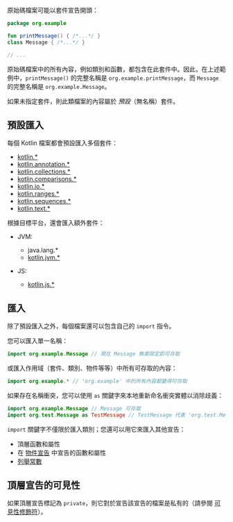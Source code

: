 [//]: # (title: 套件與匯入)

原始碼檔案可能以套件宣告開頭：

```kotlin
package org.example

fun printMessage() { /*...*/ }
class Message { /*...*/ }

// ...
```

原始碼檔案中的所有內容，例如類別和函數，都包含在此套件中。因此，在上述範例中，`printMessage()` 的完整名稱是 `org.example.printMessage`，而 `Message` 的完整名稱是 `org.example.Message`。

如果未指定套件，則此類檔案的內容屬於 _預設_（無名稱）套件。

## 預設匯入

每個 Kotlin 檔案都會預設匯入多個套件：

- [kotlin.*](https://kotlinlang.org/api/latest/jvm/stdlib/kotlin/index.html)
- [kotlin.annotation.*](https://kotlinlang.org/api/latest/jvm/stdlib/kotlin.annotation/index.html)
- [kotlin.collections.*](https://kotlinlang.org/api/latest/jvm/stdlib/kotlin.collections/index.html)
- [kotlin.comparisons.*](https://kotlinlang.org/api/latest/jvm/stdlib/kotlin.comparisons/index.html)
- [kotlin.io.*](https://kotlinlang.org/api/latest/jvm/stdlib/kotlin.io/index.html)
- [kotlin.ranges.*](https://kotlinlang.org/api/latest/jvm/stdlib/kotlin.ranges/index.html)
- [kotlin.sequences.*](https://kotlinlang.org/api/latest/jvm/stdlib/kotlin.sequences/index.html)
- [kotlin.text.*](https://kotlinlang.org/api/latest/jvm/stdlib/kotlin.text/index.html)

根據目標平台，還會匯入額外套件：

- JVM:
  - java.lang.*
  - [kotlin.jvm.*](https://kotlinlang.org/api/latest/jvm/stdlib/kotlin.jvm/index.html)

- JS:    
  - [kotlin.js.*](https://kotlinlang.org/api/latest/jvm/stdlib/kotlin.js/index.html)

## 匯入

除了預設匯入之外，每個檔案還可以包含自己的 `import` 指令。

您可以匯入單一名稱：

```kotlin
import org.example.Message // 現在 Message 無需限定即可存取
```

或匯入作用域（套件、類別、物件等等）中所有可存取的內容：

```kotlin
import org.example.* // 'org.example' 中的所有內容都變得可存取
```

如果存在名稱衝突，您可以使用 `as` 關鍵字來本地重新命名衝突實體以消除歧義：

```kotlin
import org.example.Message // Message 可存取
import org.test.Message as TestMessage // TestMessage 代表 'org.test.Message'
```

`import` 關鍵字不僅限於匯入類別；您還可以用它來匯入其他宣告：

  * 頂層函數和屬性
  * 在 [物件宣告](object-declarations.md#object-declarations-overview) 中宣告的函數和屬性
  * [列舉常數](enum-classes.md)

## 頂層宣告的可見性

如果頂層宣告標記為 `private`，則它對於宣告該宣告的檔案是私有的（請參閱 [可見性修飾符](visibility-modifiers.md)）。